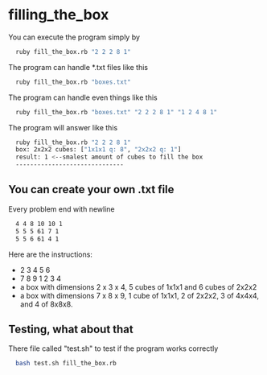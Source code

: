 # filling_the_box


You can execute the program simply by
```bash
  ruby fill_the_box.rb "2 2 2 8 1"
```
The program can handle *.txt files like this 
```bash
  ruby fill_the_box.rb "boxes.txt"
```
The program can handle even things like this
```bash
  ruby fill_the_box.rb "boxes.txt" "2 2 2 8 1" "1 2 4 8 1"
```
The program will answer like this 
```bash
  ruby fill_the_box.rb "2 2 2 8 1"
  box: 2x2x2 cubes: ["1x1x1 q: 8", "2x2x2 q: 1"]
  result: 1 <--smalest amount of cubes to fill the box
  ------------------------------
```

## You can create your own .txt file 
Every problem end with newline
```bash
  4 4 8 10 10 1
  5 5 5 61 7 1
  5 5 6 61 4 1
```

Here are the instructions:
  - 2 3 4 5 6
  - 7 8 9 1 2 3 4
  - a box with dimensions 2 x 3 x 4, 5 cubes of 1x1x1 and 6 cubes of 2x2x2
  - a box with dimensions 7 x 8 x 9, 1 cube of 1x1x1, 2 of 2x2x2, 3 of 4x4x4, and 4
  of 8x8x8.

## Testing, what about that
There file called "test.sh" to test if the program works correctly 
```bash
  bash test.sh fill_the_box.rb
```
